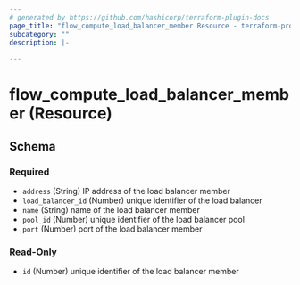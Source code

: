 ```yaml
---
# generated by https://github.com/hashicorp/terraform-plugin-docs
page_title: "flow_compute_load_balancer_member Resource - terraform-provider-flow"
subcategory: ""
description: |-
  
---
```


# flow_compute_load_balancer_member (Resource)





<!-- schema generated by tfplugindocs -->
## Schema

### Required

- `address` (String) IP address of the load balancer member
- `load_balancer_id` (Number) unique identifier of the load balancer
- `name` (String) name of the load balancer member
- `pool_id` (Number) unique identifier of the load balancer pool
- `port` (Number) port of the load balancer member

### Read-Only

- `id` (Number) unique identifier of the load balancer member


